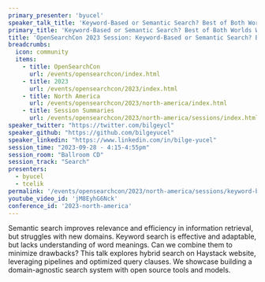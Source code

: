 ```yaml
---
primary_presenter: 'byucel'
speaker_talk_title: 'Keyword-Based or Semantic Search? Best of Both Worlds With Haystack and OpenSearch'
primary_title: 'Keyword-Based or Semantic Search? Best of Both Worlds With Haystack and OpenSearch'
title: 'OpenSearchCon 2023 Session: Keyword-Based or Semantic Search? Best of Both Worlds With Haystack and OpenSearch'
breadcrumbs:
  icon: community
  items:
    - title: OpenSearchCon
      url: /events/opensearchcon/index.html
    - title: 2023
      url: /events/opensearchcon/2023/index.html
    - title: North America
      url: /events/opensearchcon/2023/north-america/index.html
    - title: Session Summaries
      url: /events/opensearchcon/2023/north-america/sessions/index.html
speaker_twitter: "https://twitter.com/bilgeycl"
speaker_github: "https://github.com/bilgeyucel"
speaker_linkedin: "https://www.linkedin.com/in/bilge-yucel"
session_time: "2023-09-28 - 4:15-4:55pm"
session_room: "Ballroom CD"
session_track: "Search"
presenters: 
  - byucel
  - tcelik
permalink: '/events/opensearchcon/2023/north-america/sessions/keyword-based-or-semantic-search-best-of-both-worlds-with-haystack-and-opensearch.html'
youtube_video_id: 'jM8EyhG6Nck'
conference_id: '2023-north-america'
---
```


Semantic search improves relevance and efficiency in information retrieval, but struggles with new domains. Keyword search is effective and adaptable, but lacks understanding of word meanings. Can we combine them to minimize drawbacks? This talk explores hybrid search on Haystack website, leveraging pipelines and optimized query clauses. We showcase building a domain-agnostic search system with open source tools and models.

